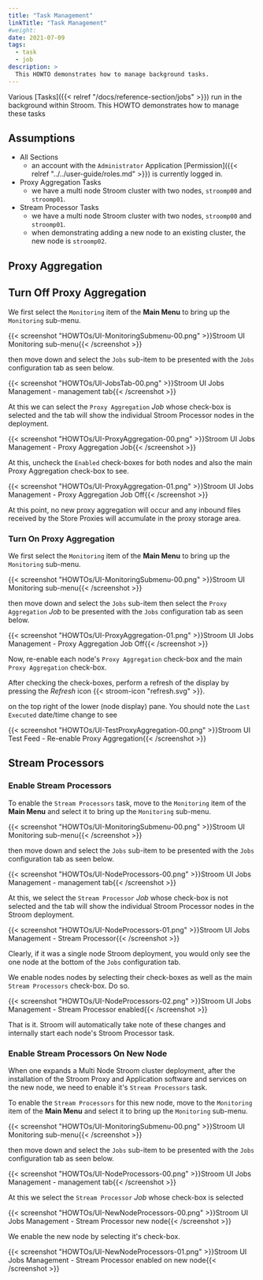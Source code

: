 ```yaml
---
title: "Task Management"
linkTitle: "Task Management"
#weight:
date: 2021-07-09
tags:
  - task
  - job
description: >
  This HOWTO demonstrates how to manage background tasks.
---
```


Various
[Tasks]({{< relref "/docs/reference-section/jobs" >}})
run in the background within Stroom. This HOWTO demonstrates how to manage these tasks


## Assumptions

- All Sections
  - an account with the `Administrator` Application [Permission]({{< relref "../../user-guide/roles.md" >}}) is currently logged in.
- Proxy Aggregation Tasks
  - we have a multi node Stroom cluster with two nodes, `stroomp00` and `stroomp01`.
- Stream Processor Tasks
  - we have a multi node Stroom cluster with two nodes, `stroomp00` and `stroomp01`.
  - when demonstrating adding a new node to an existing cluster, the new node is `stroomp02`.


## Proxy Aggregation

## Turn Off Proxy Aggregation

We first select the `Monitoring` item of the __Main Menu__ to bring up the `Monitoring` sub-menu.

{{< screenshot "HOWTOs/UI-MonitoringSubmenu-00.png" >}}Stroom UI Monitoring sub-menu{{< /screenshot >}}

then move down and select the `Jobs` sub-item to be presented with the `Jobs` configuration tab as seen below.

{{< screenshot "HOWTOs/UI-JobsTab-00.png" >}}Stroom UI Jobs Management - management tab{{< /screenshot >}}

At this we can select the `Proxy Aggregation` _Job_ whose check-box is selected and the tab will show the individual Stroom Processor nodes
in the deployment.

{{< screenshot "HOWTOs/UI-ProxyAggregation-00.png" >}}Stroom UI Jobs Management - Proxy Aggregation Job{{< /screenshot >}}

At this, uncheck the `Enabled` check-boxes for both nodes and also the main Proxy Aggregation check-box to see.

{{< screenshot "HOWTOs/UI-ProxyAggregation-01.png" >}}Stroom UI Jobs Management - Proxy Aggregation Job Off{{< /screenshot >}}

At this point, no new proxy aggregation will occur and any inbound files received by the Store Proxies will accumulate in the proxy storage area.


### Turn On Proxy Aggregation

We first select the `Monitoring` item of the __Main Menu__ to bring up the `Monitoring` sub-menu.

{{< screenshot "HOWTOs/UI-MonitoringSubmenu-00.png" >}}Stroom UI Monitoring sub-menu{{< /screenshot >}}

then move down and select the `Jobs` sub-item then select the `Proxy Aggregation` _Job_ to be presented with the `Jobs` configuration tab as seen below.

{{< screenshot "HOWTOs/UI-ProxyAggregation-01.png" >}}Stroom UI Jobs Management - Proxy Aggregation Job Off{{< /screenshot >}}

Now, re-enable each node's `Proxy Aggregation` check-box and the main `Proxy Aggregation` check-box.

After checking the check-boxes, perform a refresh of the display by pressing the _Refresh_ icon {{< stroom-icon "refresh.svg" >}}.

on the top right of the lower (node display) pane. You should note the `Last Executed` date/time change to see

{{< screenshot "HOWTOs/UI-TestProxyAggregation-00.png" >}}Stroom UI Test Feed - Re-enable Proxy Aggregation{{< /screenshot >}}


## Stream Processors

### Enable Stream Processors

To enable the `Stream Processors` task, move to the `Monitoring` item of the __Main Menu__ and select it to bring up the `Monitoring` sub-menu.

{{< screenshot "HOWTOs/UI-MonitoringSubmenu-00.png" >}}Stroom UI Monitoring sub-menu{{< /screenshot >}}

then move down and select the `Jobs` sub-item to be presented with the `Jobs` configuration tab as seen below.

{{< screenshot "HOWTOs/UI-NodeProcessors-00.png" >}}Stroom UI Jobs Management - management tab{{< /screenshot >}}

At this, we select the `Stream Processor` _Job_ whose check-box is not selected and the tab will show the individual Stroom Processor
nodes in the Stroom deployment.

{{< screenshot "HOWTOs/UI-NodeProcessors-01.png" >}}Stroom UI Jobs Management - Stream Processor{{< /screenshot >}}

Clearly, if it was a single node Stroom deployment, you would only see the one node at the bottom of the `Jobs` configuration tab.

We enable nodes nodes by selecting their check-boxes as well as the main `Stream Processors` check-box. Do so.

{{< screenshot "HOWTOs/UI-NodeProcessors-02.png" >}}Stroom UI Jobs Management - Stream Processor enabled{{< /screenshot >}}

That is it. Stroom will automatically take note of these changes and internally start each node's Stroom Processor task.


### Enable Stream Processors On New Node

When one expands a Multi Node Stroom cluster deployment, after the installation of the Stroom Proxy and Application software and
services on the new node, we need to enable it's `Stream Processors` task.

To enable the `Stream Processors` for this new node, move to the `Monitoring` item of the __Main Menu__ and select it to bring up the `Monitoring` sub-menu.

{{< screenshot "HOWTOs/UI-MonitoringSubmenu-00.png" >}}Stroom UI Monitoring sub-menu{{< /screenshot >}}

then move down and select the `Jobs` sub-item to be presented with the `Jobs` configuration tab as seen below.

{{< screenshot "HOWTOs/UI-NodeProcessors-00.png" >}}Stroom UI Jobs Management - management tab{{< /screenshot >}}

At this we select the `Stream Processor` _Job_ whose check-box is selected

{{< screenshot "HOWTOs/UI-NewNodeProcessors-00.png" >}}Stroom UI Jobs Management - Stream Processor new node{{< /screenshot >}}

We enable the new node by selecting it's check-box.

{{< screenshot "HOWTOs/UI-NewNodeProcessors-01.png" >}}Stroom UI Jobs Management - Stream Processor enabled on new node{{< /screenshot >}}

